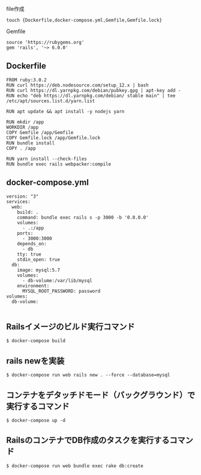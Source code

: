 file作成
```
touch {Dockerfile,docker-compose.yml,Gemfile,Gemfile.lock}
```

Gemfile
```
source 'https://rubygems.org'
gem 'rails', '~> 6.0.0'
```

## Dockerfile
```
FROM ruby:3.0.2
RUN curl https://deb.nodesource.com/setup_12.x | bash
RUN curl https://dl.yarnpkg.com/debian/pubkey.gpg | apt-key add -
RUN echo "deb https://dl.yarnpkg.com/debian/ stable main" | tee /etc/apt/sources.list.d/yarn.list

RUN apt update && apt install -y nodejs yarn

RUN mkdir /app
WORKDIR /app
COPY Gemfile /app/Gemfile
COPY Gemfile.lock /app/Gemfile.lock
RUN bundle install
COPY . /app

RUN yarn install --check-files
RUN bundle exec rails webpacker:compile

```

## docker-compose.yml
```
version: "3"
services:
  web:
    build: .
    command: bundle exec rails s -p 3000 -b '0.0.0.0'
    volumes:
      - .:/app
    ports:
      - 3000:3000
    depends_on:
      - db
    tty: true
    stdin_open: true
  db:
    image: mysql:5.7
    volumes:
      - db-volume:/var/lib/mysql
    environment:
      MYSQL_ROOT_PASSWORD: password
volumes:
  db-volume:


```
## Railsイメージのビルド実行コマンド
```
$ docker-compose build
```

## rails newを実装
```
$ docker-compose run web rails new . --force --database=mysql
```


## コンテナをデタッチドモード（バックグラウンド）で実行するコマンド
```
$ docker-compose up -d
```


## RailsのコンテナでDB作成のタスクを実行するコマンド
```
$ docker-compose run web bundle exec rake db:create
```